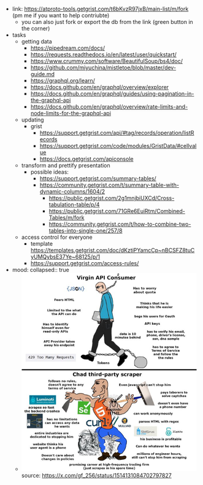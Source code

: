 - link: https://atproto-tools.getgrist.com/t6bKvzR97jxB/main-list/m/fork
  (pm me if you want to help contriubte)
	- you can also just fork or export the db from the link (green button in the corner)
- tasks
	- getting data
		- https://pipedream.com/docs/
		- https://requests.readthedocs.io/en/latest/user/quickstart/
		- https://www.crummy.com/software/BeautifulSoup/bs4/doc/
		- https://github.com/miyuchina/mistletoe/blob/master/dev-guide.md
		- https://graphql.org/learn/
		- https://docs.github.com/en/graphql/overview/explorer
		- https://docs.github.com/en/graphql/guides/using-pagination-in-the-graphql-api
		- https://docs.github.com/en/graphql/overview/rate-limits-and-node-limits-for-the-graphql-api
	- updating
		- grist
			- https://support.getgrist.com/api/#tag/records/operation/listRecords
			- https://support.getgrist.com/code/modules/GristData/#cellvalue
			- https://docs.getgrist.com/apiconsole
	- transform and prettify presentation
		- possible ideas:
			- https://support.getgrist.com/summary-tables/
			- https://community.getgrist.com/t/summary-table-with-dynamic-columns/1604/2
				- https://public.getgrist.com/2g1mnjbiUXCd/Cross-tabulation-table/p/4
				- https://public.getgrist.com/71GRe6EuiRtm/Combined-Tables/m/fork
				- https://community.getgrist.com/t/how-to-combine-two-tables-into-single-one/257/8
	- access control for everyone
		- template https://templates.getgrist.com/doc/dKztiPYamcCp~nBCSFZ8tuCyUMQybsE37Ye~68125/p/1
		- https://support.getgrist.com/access-rules/
- mood:
  collapsed:: true
	- ![image.png](../assets/image_1735320252579_0.png) 
	  source: https://x.com/gf_256/status/1514131084702797827